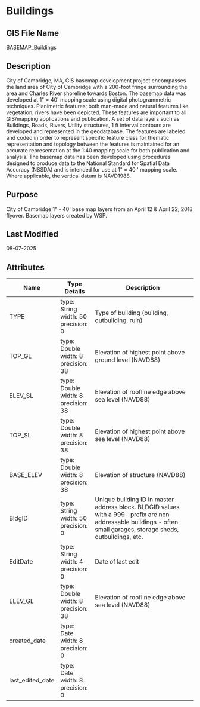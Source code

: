 # Buildings
## GIS File Name
BASEMAP_Buildings
## Description
<DIV STYLE="text-align:Left;"><DIV><DIV><P><SPAN>City of Cambridge, MA, GIS basemap development project encompasses the land area of City of Cambridge with a 200-foot fringe surrounding the area and Charles River shoreline towards Boston. The basemap data was developed at 1" = 40' mapping scale using digital photogrammetric techniques. Planimetric features; both man-made and natural features like vegetation, rivers have been depicted. These features are important to all GIS/mapping applications and publication. A set of data layers such as Buildings, Roads, Rivers, Utility structures, 1 ft interval contours are developed and represented in the geodatabase. The features are labeled and coded in order to represent specific feature class for thematic representation and topology between the features is maintained for an accurate representation at the 1:40 mapping scale for both publication and analysis. The basemap data has been developed using procedures designed to produce data to the National Standard for Spatial Data Accuracy (NSSDA) and is intended for use at 1" = 40 ' mapping scale. Where applicable, the vertical datum is NAVD1988.</SPAN></P></DIV></DIV></DIV>

## Purpose
City of Cambridge 1" - 40' base map layers from an April 12 & April 22, 2018 flyover. Basemap layers created by WSP.
## Last Modified
08-07-2025
## Attributes
|Name|Type Details|Description|
|----|------------|-----------|
|TYPE|type: String<br/>width: 50<br/>precision: 0|Type of building (building, outbuilding, ruin)|
|TOP_GL|type: Double<br/>width: 8<br/>precision: 38|Elevation of highest point above ground level (NAVD88)|
|ELEV_SL|type: Double<br/>width: 8<br/>precision: 38|Elevation of roofline edge above sea level (NAVD88)|
|TOP_SL|type: Double<br/>width: 8<br/>precision: 38|Elevation of highest point above sea level (NAVD88)|
|BASE_ELEV|type: Double<br/>width: 8<br/>precision: 38|Elevation of structure (NAVD88)|
|BldgID|type: String<br/>width: 50<br/>precision: 0|Unique building ID in master address block. BLDGID values with a 999- prefix are non addressable buildings - often small garages, storage sheds, outbuildings, etc.|
|EditDate|type: String<br/>width: 4<br/>precision: 0|Date of last edit|
|ELEV_GL|type: Double<br/>width: 8<br/>precision: 38|Elevation of roofline edge above sea level (NAVD88)|
|created_date|type: Date<br/>width: 8<br/>precision: 0||
|last_edited_date|type: Date<br/>width: 8<br/>precision: 0||
